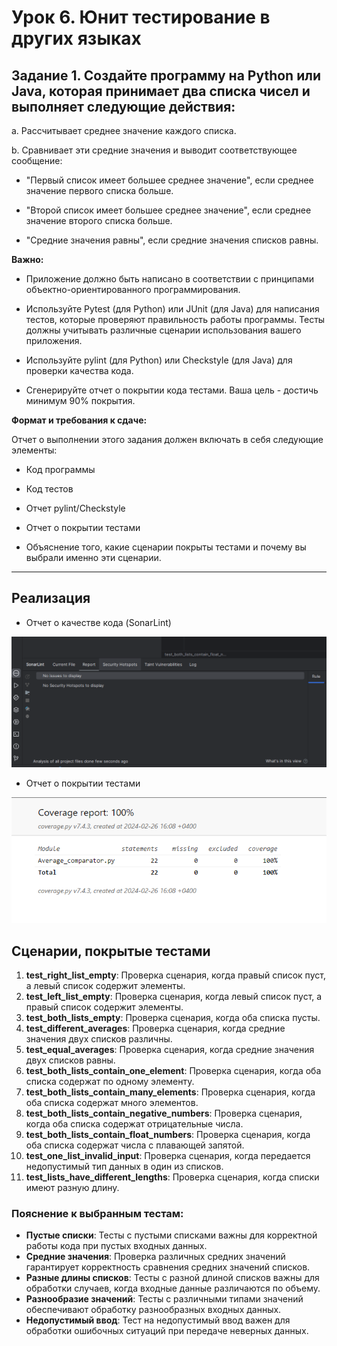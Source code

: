 # Урок 6. Юнит тестирование в других языках

## Задание 1. Создайте программу на Python или Java, которая принимает два списка чисел и выполняет следующие действия:

a. Рассчитывает среднее значение каждого списка.

b. Сравнивает эти средние значения и выводит соответствующее сообщение:

- "Первый список имеет большее среднее значение", если среднее значение первого списка больше.

- "Второй список имеет большее среднее значение", если среднее значение второго списка больше.

- "Средние значения равны", если средние значения списков равны.

**Важно:**

- Приложение должно быть написано в соответствии с принципами объектно-ориентированного программирования.

- Используйте Pytest (для Python) или JUnit (для Java) для написания тестов, которые проверяют правильность работы программы. Тесты должны учитывать различные сценарии использования вашего приложения.

- Используйте pylint (для Python) или Checkstyle (для Java) для проверки качества кода.

- Сгенерируйте отчет о покрытии кода тестами. Ваша цель - достичь минимум 90% покрытия.

**Формат и требования к сдаче:**

Отчет о выполнении этого задания должен включать в себя следующие элементы:

- Код программы

- Код тестов

- Отчет pylint/Checkstyle

- Отчет о покрытии тестами

- Объяснение того, какие сценарии покрыты тестами и почему вы выбрали именно эти сценарии.
---

## Реализация

- Отчет о качестве кода (SonarLint)

![Отчет о качестве кода](https://github.com/CuJlBepHoc/Unit_Test_HM6/blob/main/add_files/SonarLint%20Report.png)

- Отчет о покрытии тестами

![Отчет о покрытии тестами](https://github.com/CuJlBepHoc/Unit_Test_HM6/blob/main/add_files/Coverage%20report%201.png)

## Сценарии, покрытые тестами

1. **test_right_list_empty**: Проверка сценария, когда правый список пуст, а левый список содержит элементы.
2. **test_left_list_empty**: Проверка сценария, когда левый список пуст, а правый список содержит элементы.
3. **test_both_lists_empty**: Проверка сценария, когда оба списка пусты.
4. **test_different_averages**: Проверка сценария, когда средние значения двух списков различны.
5. **test_equal_averages**: Проверка сценария, когда средние значения двух списков равны.
6. **test_both_lists_contain_one_element**: Проверка сценария, когда оба списка содержат по одному элементу.
7. **test_both_lists_contain_many_elements**: Проверка сценария, когда оба списка содержат много элементов.
8. **test_both_lists_contain_negative_numbers**: Проверка сценария, когда оба списка содержат отрицательные числа.
9. **test_both_lists_contain_float_numbers**: Проверка сценария, когда оба списка содержат числа с плавающей запятой.
10. **test_one_list_invalid_input**: Проверка сценария, когда передается недопустимый тип данных в один из списков.
11. **test_lists_have_different_lengths**: Проверка сценария, когда списки имеют разную длину.

### Пояснение к выбранным тестам:

- **Пустые списки**: Тесты с пустыми списками важны для корректной работы кода при пустых входных данных.
- **Средние значения**: Проверка различных средних значений гарантирует корректность сравнения средних значений списков.
- **Разные длины списков**: Тесты с разной длиной списков важны для обработки случаев, когда входные данные различаются по объему.
- **Разнообразие значений**: Тесты с различными типами значений обеспечивают обработку разнообразных входных данных.
- **Недопустимый ввод**: Тест на недопустимый ввод важен для обработки ошибочных ситуаций при передаче неверных данных.
